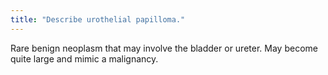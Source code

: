 ```yaml
---
title: "Describe urothelial papilloma."
---
```

Rare benign neoplasm that may involve the bladder or ureter. May become quite large and mimic a malignancy.

